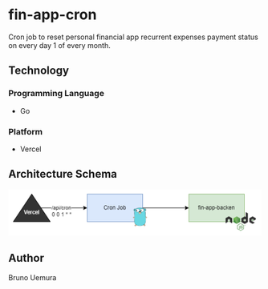 # fin-app-cron

Cron job to reset personal financial app recurrent expenses payment status on every day 1 of every month.

## Technology

### Programming Language

- Go

### Platform

- Vercel

## Architecture Schema

![alt text](__docs__/schema.png)

## Author

Bruno Uemura
